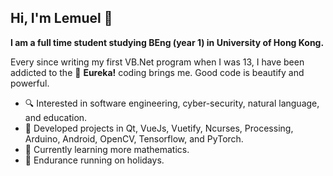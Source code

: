 ## Hi, I'm Lemuel 👋

**I am a full time student studying BEng (year 1) in University of Hong Kong.**

Every since writing my first VB.Net program when I was 13, I have been addicted to the 🥳 __Eureka!__ coding brings me. Good code is beautify and powerful.

- 🔍 Interested in software engineering, cyber-security, natural language, and education.
- 🔭 Developed projects in Qt, VueJs, Vuetify, Ncurses, Processing, Arduino, Android, OpenCV, Tensorflow, and PyTorch.
- 🌱 Currently learning more mathematics.
- 🏃 Endurance running on holidays.
